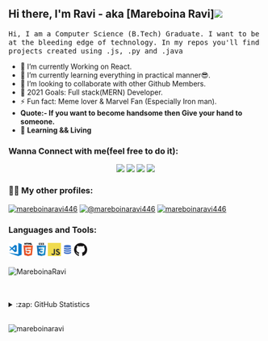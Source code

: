 ## Hi there, I'm Ravi - aka [Mareboina Ravi]<img src="https://raw.githubusercontent.com/MartinHeinz/MartinHeinz/master/wave.gif" width="30px">
<p align="left"> <samp>Hi, I am a Computer Science (B.Tech) Graduate.
 I want to be at the bleeding edge of technology.  
 In my repos you'll find projects created using .js, .py and .java
  
- 🔭 I’m currently Working on React.
- 🌱 I’m currently learning everything in practical manner😎.
- 👯 I’m looking to collaborate with other Github Members.
- 🥅 2021 Goals: Full stack(MERN) Developer.
- ⚡ Fun fact: Meme lover & Marvel Fan (Especially Iron man).
- **Quote:- If you want to become handsome then Give your hand to someone.**
- 📒 **Learning && Living**

### Wanna Connect with me(feel free to do it):

<p align="center">
<a href="https://www.linkedin.com/in/ravimareboina/"><img src="https://img.shields.io/badge/linkedin-%230077B5.svg?&style=for-the-badge&logo=linkedin&logoColor=white"/></a>
<a href="https://www.instagram.com/ravi.naani/"><img src="https://img.shields.io/badge/instagram-%23E4405F.svg?&style=for-the-badge&logo=instagram&logoColor=white"/></a>
<a href="https://www.facebook.com/ravi.naani.775/"><img src="https://img.shields.io/badge/facebook-%23E4405F.svg?&style=for-the-badge&logo=facebook&logoColor=white"/></a>
 <a href="https://www.gmail.com/mareboinaravi446@gmail.com"><img src="https://img.shields.io/badge/gmail-%230077B5.svg?&style=for-the-badge&logo=gmail&logoColor=white"/></a>
</p>

<h3 align="left">👨‍💻 My other profiles:</h3>
<p>
<a href="https://dev.to/mareboinaravi" target="blank"><img align="center" src="https://d2fltix0v2e0sb.cloudfront.net/dev-badge.svg" alt="mareboinaravi446" height="30" width="40" /></a>
<a href="https://medium.com/@mareboinaravi446" target="blank"><img align="center" src="https://cdn.jsdelivr.net/npm/simple-icons@3.0.1/icons/medium.svg" alt="@mareboinaravi446" height="30" width="40" /></a>
<a href="https://www.hackerrank.com/mareboinaravi446" target="blank"><img align="center" src="https://cdn.jsdelivr.net/npm/simple-icons@3.0.1/icons/hackerrank.svg" alt="mareboinaravi446" height="30" width="40" /></a>
</p>

### Languages and Tools:

<img align="left" alt="Visual Studio Code" width="26px" src="https://raw.githubusercontent.com/github/explore/80688e429a7d4ef2fca1e82350fe8e3517d3494d/topics/visual-studio-code/visual-studio-code.png" />
<img align="left" alt="HTML5" width="26px" src="https://raw.githubusercontent.com/github/explore/80688e429a7d4ef2fca1e82350fe8e3517d3494d/topics/html/html.png" />
<img align="left" alt="CSS3" width="26px" src="https://raw.githubusercontent.com/github/explore/80688e429a7d4ef2fca1e82350fe8e3517d3494d/topics/css/css.png" />
<img align="left" alt="JavaScript" width="26px" src="https://raw.githubusercontent.com/github/explore/80688e429a7d4ef2fca1e82350fe8e3517d3494d/topics/javascript/javascript.png" />
<img align="left" alt="SQL" width="26px" src="https://raw.githubusercontent.com/github/explore/80688e429a7d4ef2fca1e82350fe8e3517d3494d/topics/sql/sql.png" />
<img align="left" alt="GitHub" width="26px" src="https://raw.githubusercontent.com/github/explore/78df643247d429f6cc873026c0622819ad797942/topics/github/github.png" />
<br />
<br /><p><img src="https://github-readme-stats.vercel.app/api/top-langs?username=MareboinaRavi&show_icons=true&locale=en&layout=compact" alt="MareboinaRavi" /></p>
<br />
<br />
 <details close>
<summary>:zap: GitHub Statistics</summary>
  <img src="https://github-readme-stats.vercel.app/api?username=MareboinaRavi&show_icons=true&theme=nord" width="400px">
</details>
<br />
<p > <img align="left" src="https://komarev.com/ghpvc/?username=mareboinaravi" alt="mareboinaravi" /> </p>

